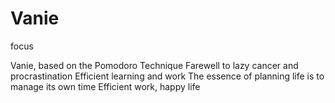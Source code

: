 # Vanie
focus

Vanie, based on the Pomodoro Technique
Farewell to lazy cancer and procrastination
Efficient learning and work
The essence of planning life is to manage its own time
Efficient work, happy life

